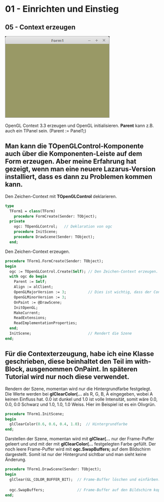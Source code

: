 # 01 - Einrichten und Einstieg
## 05 - Context erzeugen

![image.png](image.png)

OpenGL Context 3.3 erzeugen und OpenGL initialisieren.
<b>Parent</b> kann z.B. auch ein TPanel sein. (Parent := Panel1;)

Man kann die <b>TOpenGLControl</b>-Komponente auch über die Komponenten-Leiste auf dem Form erzeugen.
Aber meine Erfahrung hat gezeigt, wenn man eine neuere Lazarus-Version installiert, dass es dann zu Problemen kommen kann.
---
Den Zeichen-Context mit <b>TOpenGLControl</b> deklarieren.

```pascal
type
  TForm1 = class(TForm)
    procedure FormCreate(Sender: TObject);
  private
    ogc: TOpenGLControl;   // Deklaration von ogc
    procedure InitScene;
    procedure DrawScene(Sender: TObject);
  end;
```

Den Zeichen-Context erzeugen.

```pascal
procedure TForm1.FormCreate(Sender: TObject);
begin
  ogc := TOpenGLControl.Create(Self); // Den Zeichen-Context erzeugen.
  with ogc do begin
    Parent := Self;
    Align := alClient;
    OpenGLMajorVersion := 3;          // Dies ist wichtig, dass der Context 3.3 verwendet wird.
    OpenGLMinorVersion := 3;
    OnPaint := @DrawScene;
    InitOpenGL;
    MakeCurrent;
    ReadExtensions;
    ReadImplementationProperties;
  end;
  InitScene;                          // Rendert die Szene
end;
```

Für die Contexterzeugung, habe ich eine Klasse geschrieben, diese beinhaltet den Teil im <b>with</b>-Block, ausgenommen <b>OnPaint</b>.
In späteren Tutorial wird nur noch diese verwendet.
---
Rendern der Szene, momentan wird nur die Hintergrundfarbe festgelegt.
Die Werte werden bei <b>glClearColor(...</b> als R, G, B, A eingegeben, wobei A keinen Einfluss hat.
0.0 ist dunkel und 1.0 ist volle Intensität, somit wäre 0.0, 0.0, 0.0 Schwarz und 1.0, 1.0, 1.0 Weiss.
Hier im Beispiel ist es ein Olivgrün.

```pascal
procedure TForm1.InitScene;
begin
  glClearColor(0.6, 0.6, 0.4, 1.0);  // Hintergrundfarbe
end;
```

Darstellen der Szene, momentan wird mit <b>glClear(...</b> nur der Frame-Puffer geleert und und mit der mit <b>glClearColor(...</b> festgelegten Farbe gefüllt.
Der noch leere Frame-Puffer wird mit <b>ogc.SwapBuffers;</b> auf dem Bildschirm dargestellt.
Somit ist nur der Hintergrund sichtbar und man sieht keine Änderung.

```pascal
procedure TForm1.DrawScene(Sender: TObject);
begin
  glClear(GL_COLOR_BUFFER_BIT);  // Frame-Buffer löschen und einfärben.

  ogc.SwapBuffers;               // Frame-Buffer auf den Bildschirm kopieren.
end;
```


